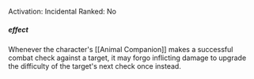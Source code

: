Activation: Incidental
Ranked: No
##### effect
Whenever the character's [[Animal Companion]]
makes a successful combat check against a
target, it may forgo inflicting damage to
upgrade the difficulty of the target's next
check once instead.